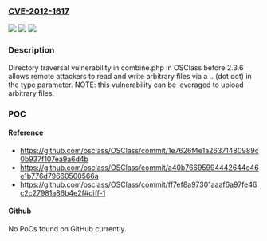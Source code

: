 ### [CVE-2012-1617](https://cve.mitre.org/cgi-bin/cvename.cgi?name=CVE-2012-1617)
![](https://img.shields.io/static/v1?label=Product&message=n%2Fa&color=blue)
![](https://img.shields.io/static/v1?label=Version&message=n%2Fa&color=blue)
![](https://img.shields.io/static/v1?label=Vulnerability&message=n%2Fa&color=brighgreen)

### Description

Directory traversal vulnerability in combine.php in OSClass before 2.3.6 allows remote attackers to read and write arbitrary files via a .. (dot dot) in the type parameter.  NOTE: this vulnerability can be leveraged to upload arbitrary files.

### POC

#### Reference
- https://github.com/osclass/OSClass/commit/1e7626f4e1a26371480989c0b937f107ea9a6d4b
- https://github.com/osclass/OSClass/commit/a40b76695994442644e46e1b776d79660500566a
- https://github.com/osclass/OSClass/commit/ff7ef8a97301aaaf6a97fe46c2c27981a86b4e2f#diff-1

#### Github
No PoCs found on GitHub currently.

